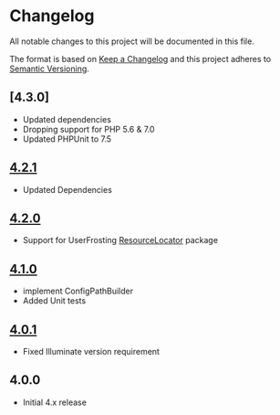 # Changelog

All notable changes to this project will be documented in this file.

The format is based on [Keep a Changelog](http://keepachangelog.com/en/1.0.0/) and this project adheres to [Semantic Versioning](http://semver.org/spec/v2.0.0.html).

## [4.3.0]
- Updated dependencies
- Dropping support for PHP 5.6 & 7.0
- Updated PHPUnit to 7.5

## [4.2.1]
- Updated Dependencies

## [4.2.0]
 - Support for UserFrosting [ResourceLocator](https://github.com/userfrosting/UniformResourceLocator) package

## [4.1.0]
 - implement ConfigPathBuilder
 - Added Unit tests

## [4.0.1]
 - Fixed Illuminate version requirement

## 4.0.0
 - Initial 4.x release

[4.2.1]: https://github.com/userfrosting/config/compare/4.2.0...4.2.1
[4.2.0]: https://github.com/userfrosting/config/compare/4.1.0...4.2.0
[4.1.0]: https://github.com/userfrosting/config/compare/4.0.1...4.1.0
[4.0.1]: https://github.com/userfrosting/config/compare/4.0.0...4.0.1
